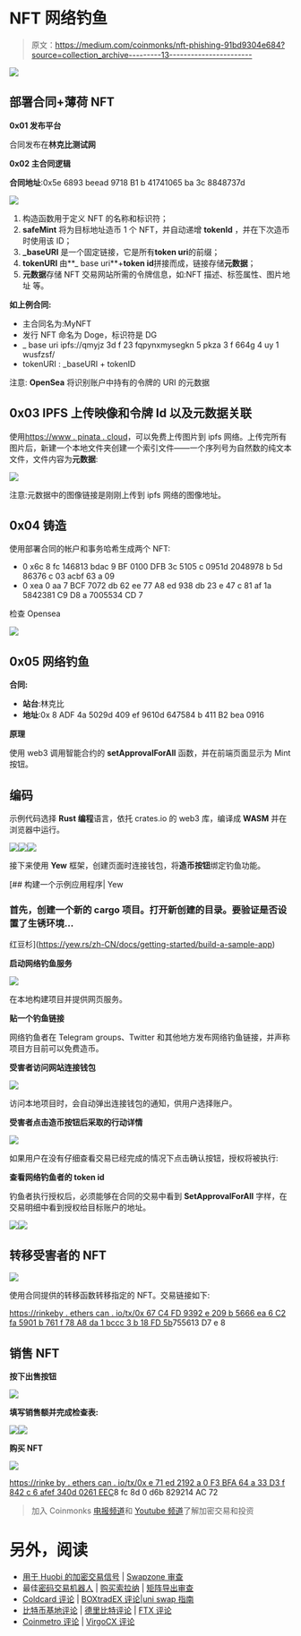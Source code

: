 # NFT 网络钓鱼

> 原文：<https://medium.com/coinmonks/nft-phishing-91bd9304e684?source=collection_archive---------13----------------------->

![](img/e245e8746dee04bd2606956375c74145.png)

## 部署合同+薄荷 NFT

**0x01 发布平台**

合同发布在**林克比测试网**

**0x02 主合同逻辑**

**合同地址**:0x5e 6893 beead 9718 B1 b 41741065 ba 3c 8848737d

![](img/751711c8dccf7ee364735bd736365ff8.png)

1.  构造函数用于定义 NFT 的名称和标识符；
2.  **safeMint** 将为目标地址造币 1 个 NFT，并自动递增 **tokenId** ，并在下次造币时使用该 ID；
3.  **_baseURI** 是一个固定链接，它是所有**token uri**的前缀；
4.  **tokenURI** 由**_ base uri**+**token id**拼接而成，链接存储**元数据**；
5.  **元数据**存储 NFT 交易网站所需的令牌信息，如:NFT 描述、标签属性、图片地址
    等。

**如上例合同:**

*   主合同名为:MyNFT
*   发行 NFT 命名为 Doge，标识符是 DG
*   _ base uri ipfs://qmyjz 3d f 23 fqpynxmysegkn 5 pkza 3 f 664g 4 uy 1 wusfzsf/
*   tokenURI : _baseURI + tokenID

注意: **OpenSea** 将识别账户中持有的令牌的 URI 的元数据

## 0x03 IPFS 上传映像和令牌 Id 以及元数据关联

使用[https://www . pinata . cloud](https://www.pinata.cloud)，可以免费上传图片到 ipfs 网络。上传完所有图片后，新建一个本地文件夹创建一个索引文件——一个序列号为自然数的纯文本文件，文件内容为**元数据**:

![](img/015cc9f54c5946d401eb638740e55328.png)

注意:元数据中的图像链接是刚刚上传到 ipfs 网络的图像地址。

## 0x04 铸造

使用部署合同的帐户和事务哈希生成两个 NFT:

*   0 x6c 8 fc 146813 bdac 9 BF 0100 DFB 3c 5105 c 0951d 2048978 b 5d 86376 c 03 acbf 63 a 09
*   0 xea 0 aa 7 BCF 7072 db 62 ee 77 A8 ed 938 db 23 e 47 c 81 af 1a 5842381 C9 D8 a 7005534 CD 7

检查 Opensea

![](img/bf47aa2a92e1ab8a4196f7ab0e3f4ff1.png)

## 0x05 网络钓鱼

**合同:**

*   **站台**:林克比
*   **地址**:0x 8 ADF 4a 5029d 409 ef 9610d 647584 b 411 B2 bea 0916

**原理**

使用 web3 调用智能合约的 **setApprovalForAll** 函数，并在前端页面显示为 Mint 按钮。

## 编码

示例代码选择 **Rust 编程**语言，依托 crates.io 的 web3 库，编译成 **WASM** 并在浏览器中运行。

![](img/4c4ec285819187d58cebbebed5587acd.png)![](img/add093f52542c29fda16ff6556704806.png)![](img/1be2a1df4828d4799b77b1d200632641.png)

接下来使用 **Yew** 框架，创建页面时连接钱包，将**造币按钮**绑定钓鱼功能。

[](https://yew.rs/zh-CN/docs/getting-started/build-a-sample-app) [## 构建一个示例应用程序| Yew

### 首先，创建一个新的 cargo 项目。打开新创建的目录。要验证是否设置了生锈环境…

红豆杉](https://yew.rs/zh-CN/docs/getting-started/build-a-sample-app) 

**启动网络钓鱼服务**

![](img/1d6c294384554d0db3b56b5c700078b4.png)

在本地构建项目并提供网页服务。

**贴一个钓鱼链接**

网络钓鱼者在 Telegram groups、Twitter 和其他地方发布网络钓鱼链接，并声称项目方目前可以免费造币。

**受害者访问网站连接钱包**

![](img/497d98458618d7171778265d020aef82.png)

访问本地项目时，会自动弹出连接钱包的通知，供用户选择账户。

**受害者点击造币按钮后采取的行动详情**

![](img/43745553250744808bcc6425ef07bd9e.png)

如果用户在没有仔细查看交易已经完成的情况下点击确认按钮，授权将被执行:

**查看网络钓鱼者的 token id**

钓鱼者执行授权后，必须能够在合同的交易中看到 **SetApprovalForAll** 字样，在交易明细中看到授权给目标账户的地址。

![](img/c50a16fb9772df83a149540097e1f06a.png)![](img/e33591da32a53cfffc34bd80d0ff1ccf.png)

## 转移受害者的 NFT

![](img/e253c8c38df5ff091c4f892e57d8d71e.png)

使用合同提供的转移函数转移指定的 NFT。交易链接如下:

[https://rinkeby . ethers can . io/tx/0x 67 C4 FD 9392 e 209 b 5666 ea 6 C2 fa 5901 b 761 f 78 A8 da 1 bccc 3 b 18 FD 5b](https://rinkeby.etherscan.io/tx/0x67c4fd9392e209b5666ea6c2fa5901b761f78a8da1bccc3b18fd5b)755613 D7 e 8

## 销售 NFT

**按下出售按钮**

![](img/70eef6041179970a276d3b05d5ec7c67.png)

**填写销售额并完成检查表:**

![](img/173e27b27cf42985970a84c2745b868f.png)![](img/de4348a1e8e1898660f334abf17eaaef.png)

**购买 NFT**

![](img/55e618357fed3ac88c8434b93220f9ab.png)

[https://rinke by . ethers can . io/tx/0x e 71 ed 2192 a 0 F3 BFA 64 a 33 D3 f 842 c 6 afef 340d 0261 EEC](https://rinkeby.etherscan.io/tx/0xe71ed2192a0f3bfa64a33dd3f842c6afef340d0261eec)8 fc 8d 0 d6b 829214 AC 72

> 加入 Coinmonks [电报频道](https://t.me/coincodecap)和 [Youtube 频道](https://www.youtube.com/c/coinmonks/videos)了解加密交易和投资

# 另外，阅读

*   [用于 Huobi 的加密交易信号](https://coincodecap.com/huobi-crypto-trading-signals) | [Swapzone 审查](/coinmonks/swapzone-review-crypto-exchange-data-aggregator-e0ad78e55ed7)
*   最佳[密码交易机器人](https://coincodecap.com/best-crypto-trading-bots) | [购买索拉纳](https://coincodecap.com/buy-solana) | [矩阵导出审查](https://coincodecap.com/matrixport-review)
*   [Coldcard 评论](https://coincodecap.com/coldcard-review) | [BOXtradEX 评论](https://coincodecap.com/boxtradex-review)|[uni swap 指南](https://coincodecap.com/uniswap)
*   [比特币基地评论](/coinmonks/coinbase-review-6ef4e0f56064) | [德里比特评论](/coinmonks/deribit-review-options-fees-apis-and-testnet-2ca16c4bbdb2) | [FTX 评论](/coinmonks/ftx-crypto-exchange-review-53664ac1198f)
*   [Coinmetro 评论](https://coincodecap.com/coinmetro-review) | [VirgoCX 评论](https://coincodecap.com/virgocx-review)